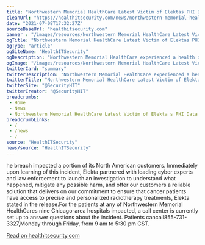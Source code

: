 ```yaml
--- 
title: "Northwestern Memorial HealthCare Latest Victim of Elektas PHI Data Breach"
cleanUrl: "https://healthitsecurity.com/news/northwestern-memorial-healthcare-latest-victim-of-elektas-phi-data-breach?eid=CXTEL000000592620&elqCampaignId=19984&elqTrackId=3d291073139b451e9f2fe64afea7490f&elq=888c5858db1a4abe8c1f793021cba647&elqaid=20857&elqat=1&elqCampaignId=19984"
date: "2021-07-08T17:32:27Z"
sourceBaseUrl: "healthitsecurity.com"
banner : "/images/resources/Northwestern Memorial HealthCare Latest Victim of Elektas PHI Data Breach.jpg"
ogTitle: "Northwestern Memorial HealthCare Latest Victim of Elektas PHI Data Breach"
ogType: "article"
ogSiteName: "HealthITSecurity"
ogDescription: "Northwestern Memorial HealthCare experienced a health data breach putting patient PII at risk. The breach was part of the Elekta breach that affected numerous other hospitals."
ogImage: "/images/resources/Northwestern Memorial HealthCare Latest Victim of Elektas PHI Data Breach.jpg"
twitterCard: "summary"
twitterDescription: "Northwestern Memorial HealthCare experienced a health data breach putting patient PII at risk. The breach was part of the Elekta breach that affected numerous other hospitals."
twitterTitle: "Northwestern Memorial HealthCare Latest Victim of Elektas PHI Data Breach"
twitterSite: "@SecurityHIT"
twitterCreator: "@SecurityHIT"
breadcrumbs:
 - Home
 - News
 - Northwestern Memorial HealthCare Latest Victim of Elekta s PHI Data Breach
breadcrumbLinks:
 - / 
 - /news
 - / 
source: "HealthITSecurity"
news/source: "HealthITSecurity"
---
```

he breach impacted a portion of its North American customers. Immediately upon learning of this incident, Elekta partnered with leading cyber experts and law enforcement to launch an investigation to understand what happened, mitigate any possible harm, and offer our customers a reliable solution that delivers on our commitment to ensure that cancer patients have access to precise and personalized radiotherapy treatments, Elekta stated in the release.For the patients at any of Northwestern Memorial HealthCares nine Chicago-area hospitals impacted, a call center is currently set up to answer questions about the incident. Patients cancall855-731-3327,Monday through Friday, from 9 am to 5:30 pm CST.  
  
[Read on healthitsecurity.com](https://healthitsecurity.com/news/northwestern-memorial-healthcare-latest-victim-of-elektas-phi-data-breach?eid=CXTEL000000592620&elqCampaignId=19984&elqTrackId=3d291073139b451e9f2fe64afea7490f&elq=888c5858db1a4abe8c1f793021cba647&elqaid=20857&elqat=1&elqCampaignId=19984)
